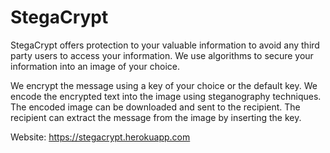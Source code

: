 # StegaCrypt

StegaCrypt offers protection to your valuable information to avoid any third party users to access your information. 
We use algorithms to secure your information into an image of your choice.

We encrypt the message using a key of your choice or the default key. We encode the encrypted text into the 
image using steganography techniques. The encoded image can be downloaded and sent to the recipient. 
The recipient can extract the message from the image by inserting the key.

Website: https://stegacrypt.herokuapp.com
